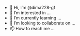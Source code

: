 - 👋 Hi, I’m @dima228-gf
- 👀 I’m interested in ...
- 🌱 I’m currently learning ...
- 💞️ I’m looking to collaborate on ...
- 📫 How to reach me ...

<!---
dima228-gf/dima228-gf is a ✨ special ✨ repository because its `README.md` (this file) appears on your GitHub profile.
You can click the Preview link to take a look at your changes.
--->
